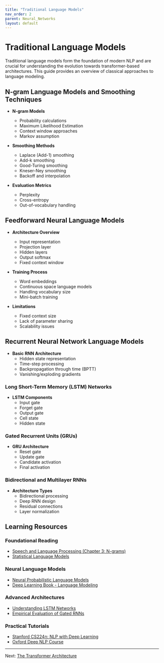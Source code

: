 ```yaml
---
title: "Traditional Language Models"
nav_order: 2
parent: Neural_Networks
layout: default
---
```

# Traditional Language Models

Traditional language models form the foundation of modern NLP and are crucial for understanding the evolution towards transformer-based architectures. This guide provides an overview of classical approaches to language modeling.

## N-gram Language Models and Smoothing Techniques

- **N-gram Models**
  - Probability calculations
  - Maximum Likelihood Estimation
  - Context window approaches
  - Markov assumption

- **Smoothing Methods**
  - Laplace (Add-1) smoothing
  - Add-k smoothing
  - Good-Turing smoothing
  - Kneser-Ney smoothing
  - Backoff and interpolation

- **Evaluation Metrics**
  - Perplexity
  - Cross-entropy
  - Out-of-vocabulary handling

## Feedforward Neural Language Models

- **Architecture Overview**
  - Input representation
  - Projection layer
  - Hidden layers
  - Output softmax
  - Fixed context window

- **Training Process**
  - Word embeddings
  - Continuous space language models
  - Handling vocabulary size
  - Mini-batch training

- **Limitations**
  - Fixed context size
  - Lack of parameter sharing
  - Scalability issues

## Recurrent Neural Network Language Models

- **Basic RNN Architecture**
  - Hidden state representation
  - Time-step processing
  - Backpropagation through time (BPTT)
  - Vanishing/exploding gradients

### Long Short-Term Memory (LSTM) Networks

- **LSTM Components**
  - Input gate
  - Forget gate
  - Output gate
  - Cell state
  - Hidden state

### Gated Recurrent Units (GRUs)

- **GRU Architecture**
  - Reset gate
  - Update gate
  - Candidate activation
  - Final activation

### Bidirectional and Multilayer RNNs

- **Architecture Types**
  - Bidirectional processing
  - Deep RNN design
  - Residual connections
  - Layer normalization

## Learning Resources

### Foundational Reading
- [Speech and Language Processing (Chapter 3: N-grams)](https://web.stanford.edu/~jurafsky/slp3/)
- [Statistical Language Models](https://www.cambridge.org/core/books/statistical-language-models)

### Neural Language Models
- [Neural Probabilistic Language Models](http://www.jmlr.org/papers/volume3/bengio03a/bengio03a.pdf)
- [Deep Learning Book - Language Modeling](https://www.deeplearningbook.org/contents/rnn.html)

### Advanced Architectures
- [Understanding LSTM Networks](https://colah.github.io/posts/2015-08-Understanding-LSTMs/)
- [Empirical Evaluation of Gated RNNs](https://arxiv.org/abs/1412.3555)

### Practical Tutorials
- [Stanford CS224n: NLP with Deep Learning](http://web.stanford.edu/class/cs224n/)
- [Oxford Deep NLP Course](https://github.com/oxford-cs-deepnlp-2017/lectures)

---

Next: [The Transformer Architecture](Transformers.md)